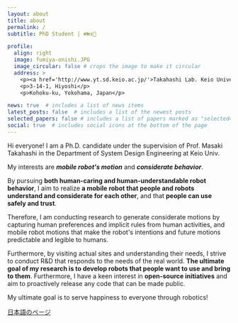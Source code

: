 ```yaml
---
layout: about
title: about
permalink: /
subtitle: PhD Student | 👪x🤖

profile:
  align: right
  image: fumiya-onishi.JPG
  image_circular: false # crops the image to make it circular
  address: >
    <p><a href='http://www.yt.sd.keio.ac.jp/'>Takahashi Lab. Keio University</a></p>
    <p>3-14-1, Hiyoshi</p>
    <p>Kohoku-ku, Yokohama, Japan</p>

news: true  # includes a list of news items
latest_posts: false  # includes a list of the newest posts
selected_papers: false # includes a list of papers marked as "selected={true}"
social: true  # includes social icons at the bottom of the page
---
```


Hi everyone! I am a Ph.D. candidate under the supervision of Prof. Masaki Takahashi in the Department of System Design Engineering at Keio Univ.

My interests are <b><i>mobile robot's motion</i></b> and <b><i>considerate behavior</i></b>.

By pursuing <b>both human-caring and human-understandable robot behavior</b>, I aim to realize <b>a mobile robot that people and robots understand and considerate for each other</b>, and that <b>people can use safely and trust</b>.

Therefore, I am conducting research to generate considerate motions by capturing human preferences and implicit rules from human activities, and mobile robot motions that make the robot's intentions and future motions predictable and legible to humans.

Furthermore, by visiting actual sites and understanding their needs, I strive to conduct R&D that responds to the needs of the real world. <b>The ultimate goal of my research is to develop robots that people want to use and bring to them</b>. Furthermore, I have a keen interest in <b>open-source initiatives</b> and aim to proactively release any code that can be made public.

My ultimate goal is to serve happiness to everyone through robotics!


<a href="ja" class="fancy-button">日本語のページ</a>

<br/>
